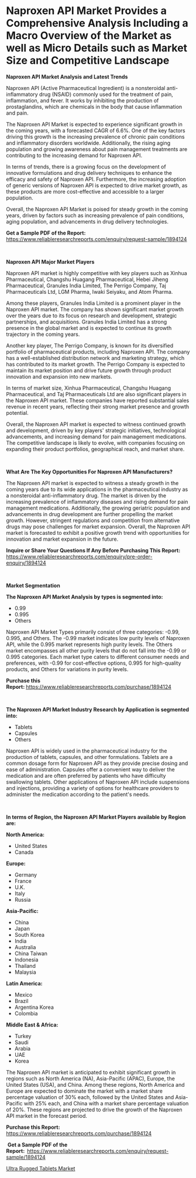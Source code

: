 <p><h1>Naproxen API Market Provides a Comprehensive Analysis Including a Macro Overview of the Market as well as Micro Details such as Market Size and Competitive Landscape</h1></p><p><strong>Naproxen API Market Analysis and Latest Trends</strong></p>
<p><p>Naproxen API (Active Pharmaceutical Ingredient) is a nonsteroidal anti-inflammatory drug (NSAID) commonly used for the treatment of pain, inflammation, and fever. It works by inhibiting the production of prostaglandins, which are chemicals in the body that cause inflammation and pain.</p><p>The Naproxen API Market is expected to experience significant growth in the coming years, with a forecasted CAGR of 6.6%. One of the key factors driving this growth is the increasing prevalence of chronic pain conditions and inflammatory disorders worldwide. Additionally, the rising aging population and growing awareness about pain management treatments are contributing to the increasing demand for Naproxen API.</p><p>In terms of trends, there is a growing focus on the development of innovative formulations and drug delivery techniques to enhance the efficacy and safety of Naproxen API. Furthermore, the increasing adoption of generic versions of Naproxen API is expected to drive market growth, as these products are more cost-effective and accessible to a larger population.</p><p>Overall, the Naproxen API Market is poised for steady growth in the coming years, driven by factors such as increasing prevalence of pain conditions, aging population, and advancements in drug delivery technologies.</p></p>
<p><strong>Get a Sample PDF of the Report:&nbsp;</strong> <a href="https://www.reliableresearchreports.com/enquiry/request-sample/1894124">https://www.reliableresearchreports.com/enquiry/request-sample/1894124</a></p>
<p>&nbsp;</p>
<p><strong>Naproxen API Major Market Players</strong></p>
<p><p>Naproxen API market is highly competitive with key players such as Xinhua Pharmaceutical, Changshu Huagang Pharmaceutical, Hebei Jiheng Pharmaceutical, Granules India Limited, The Perrigo Company, Taj Pharmaceuticals Ltd, LGM Pharma, Iwaki Seiyaku, and Atom Pharma.</p><p>Among these players, Granules India Limited is a prominent player in the Naproxen API market. The company has shown significant market growth over the years due to its focus on research and development, strategic partnerships, and acquisitions. Granules India Limited has a strong presence in the global market and is expected to continue its growth trajectory in the coming years.</p><p>Another key player, The Perrigo Company, is known for its diversified portfolio of pharmaceutical products, including Naproxen API. The company has a well-established distribution network and marketing strategy, which has contributed to its market growth. The Perrigo Company is expected to maintain its market position and drive future growth through product innovation and expansion into new markets.</p><p>In terms of market size, Xinhua Pharmaceutical, Changshu Huagang Pharmaceutical, and Taj Pharmaceuticals Ltd are also significant players in the Naproxen API market. These companies have reported substantial sales revenue in recent years, reflecting their strong market presence and growth potential.</p><p>Overall, the Naproxen API market is expected to witness continued growth and development, driven by key players' strategic initiatives, technological advancements, and increasing demand for pain management medications. The competitive landscape is likely to evolve, with companies focusing on expanding their product portfolios, geographical reach, and market share.</p></p>
<p>&nbsp;</p>
<p><strong>What Are The Key Opportunities For Naproxen API Manufacturers?</strong></p>
<p><p>The Naproxen API market is expected to witness a steady growth in the coming years due to its wide applications in the pharmaceutical industry as a nonsteroidal anti-inflammatory drug. The market is driven by the increasing prevalence of inflammatory diseases and rising demand for pain management medications. Additionally, the growing geriatric population and advancements in drug development are further propelling the market growth. However, stringent regulations and competition from alternative drugs may pose challenges for market expansion. Overall, the Naproxen API market is forecasted to exhibit a positive growth trend with opportunities for innovation and market expansion in the future.</p></p>
<p><strong>Inquire or Share Your Questions If Any Before Purchasing This Report:</strong> <a href="https://www.reliableresearchreports.com/enquiry/pre-order-enquiry/1894124">https://www.reliableresearchreports.com/enquiry/pre-order-enquiry/1894124</a></p>
<p>&nbsp;</p>
<p><strong>Market Segmentation</strong></p>
<p><strong>The Naproxen API Market Analysis by types is segmented into:</strong></p>
<p><ul><li>0.99</li><li>0.995</li><li>Others</li></ul></p>
<p><p>Naproxen API Market Types primarily consist of three categories: -0.99, 0.995, and Others. The -0.99 market indicates low purity levels of Naproxen API, while the 0.995 market represents high purity levels. The Others market encompasses all other purity levels that do not fall into the -0.99 or 0.995 categories. Each market type caters to different consumer needs and preferences, with -0.99 for cost-effective options, 0.995 for high-quality products, and Others for variations in purity levels.</p></p>
<p><strong>Purchase this Report:&nbsp;</strong><a href="https://www.reliableresearchreports.com/purchase/1894124">https://www.reliableresearchreports.com/purchase/1894124</a></p>
<p>&nbsp;</p>
<p><strong>The Naproxen API Market Industry Research by Application is segmented into:</strong></p>
<p><ul><li>Tablets</li><li>Capsules</li><li>Others</li></ul></p>
<p><p>Naproxen API is widely used in the pharmaceutical industry for the production of tablets, capsules, and other formulations. Tablets are a common dosage form for Naproxen API as they provide precise dosing and ease of administration. Capsules offer a convenient way to deliver the medication and are often preferred by patients who have difficulty swallowing tablets. Other applications of Naproxen API include suspensions and injections, providing a variety of options for healthcare providers to administer the medication according to the patient's needs.</p></p>
<p>&nbsp;</p>
<p><strong>In terms of Region, the Naproxen API Market Players available by Region are:</strong></p>
<p>
    <p> <strong> North America: </strong>
        <ul>
            <li>United States</li>
            <li>Canada</li>
        </ul>
        </p> 
    <p> <strong> Europe: </strong>
        <ul>
            <li>Germany</li>
            <li>France</li>
            <li>U.K.</li>
            <li>Italy</li>
            <li>Russia</li>
        </ul>
        </p> 
    <p> <strong> Asia-Pacific: </strong>
        <ul>
            <li>China</li>
            <li>Japan</li>
            <li>South Korea</li>
            <li>India</li>
            <li>Australia</li>
            <li>China Taiwan</li>
            <li>Indonesia</li>
            <li>Thailand</li>
            <li>Malaysia</li>
        </ul>
        </p> 
    <p> <strong> Latin America: </strong>
        <ul>
            <li>Mexico</li>
            <li>Brazil</li>
            <li>Argentina Korea</li>
            <li>Colombia</li>
        </ul>
        </p> 
    <p> <strong> Middle East & Africa: </strong>
        <ul>
            <li>Turkey</li>
            <li>Saudi</li>
            <li>Arabia</li>
            <li>UAE</li>
            <li>Korea</li>
        </ul>
    </p>
    </p>
<p><p>The Naproxen API market is anticipated to exhibit significant growth in regions such as North America (NA), Asia-Pacific (APAC), Europe, the United States (USA), and China. Among these regions, North America and Europe are expected to dominate the market with a market share percentage valuation of 30% each, followed by the United States and Asia-Pacific with 25% each, and China with a market share percentage valuation of 20%. These regions are projected to drive the growth of the Naproxen API market in the forecast period.</p></p>
<p><strong>Purchase this Report: </strong><a href="https://www.reliableresearchreports.com/purchase/1894124">https://www.reliableresearchreports.com/purchase/1894124</a></p>
<p>&nbsp;<strong>Get a Sample PDF of the Report:&nbsp;&nbsp;</strong><a href="https://www.reliableresearchreports.com/enquiry/request-sample/1894124">https://www.reliableresearchreports.com/enquiry/request-sample/1894124</a></p>
<p><strong></strong></p>
<p><p><a href="https://chivalrous-flock-a86.notion.site/Ultra-Rugged-Tablets-Market-Furnish-Information-about-Market-Size-Market-Share-Market-Dynamics-an-ed457fd108a84f3eb2509f3fbda2eb83">Ultra Rugged Tablets Market</a></p></p>